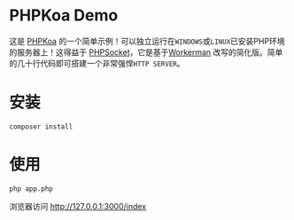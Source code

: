 PHPKoa Demo
=================
这是  [PHPKoa](https://github.com/naka1205/phpkoa) 的一个简单示例！可以独立运行在`WINDOWS`或`LINUX`已安装PHP环境的服务器上！这得益于 [PHPSocket](https://github.com/naka1205/phpsocket)，它是基于[Workerman](https://github.com/walkor/Workerman) 改写的简化版。简单的几十行代码即可搭建一个非常强悍`HTTP SERVER`。

安装
=======
```
composer install
```
使用
=======
```
php app.php
```

浏览器访问 http://127.0.0.1:3000/index